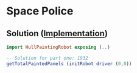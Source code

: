 # Space Police

## Solution ([Implementation](../../src/HullPaintingRobot.elm))

```elm
import HullPaintingRobot exposing (..)

-- Solution for part one: 1932
getTotalPaintedPanels (initRobot driver (0,0))
```
